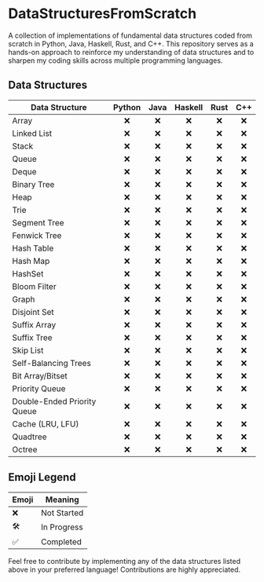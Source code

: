 # DataStructuresFromScratch
A collection of implementations of fundamental data structures coded from scratch in Python, Java, Haskell, Rust, and C++. This repository serves as a hands-on approach to reinforce my understanding of data structures and to sharpen my coding skills across multiple programming languages.

## Data Structures

| Data Structure                     | Python | Java | Haskell | Rust | C++ |
|------------------------------------|:------:|:----:|:-------:|:----:|:---:|
| Array                              |   ❌    |  ❌   |    ❌    |  ❌   |  ❌  |
| Linked List                        |   ❌    |  ❌   |    ❌    |  ❌   |  ❌  |
| Stack                              |   ❌    |  ❌   |    ❌    |  ❌   |  ❌  |
| Queue                              |   ❌    |  ❌   |    ❌    |  ❌   |  ❌  |
| Deque                              |   ❌    |  ❌   |    ❌    |  ❌   |  ❌  |
| Binary Tree                        |   ❌    |  ❌   |    ❌    |  ❌   |  ❌  |
| Heap                               |   ❌    |  ❌   |    ❌    |  ❌   |  ❌  |
| Trie                               |   ❌    |  ❌   |    ❌    |  ❌   |  ❌  |
| Segment Tree                       |   ❌    |  ❌   |    ❌    |  ❌   |  ❌  |
| Fenwick Tree                       |   ❌    |  ❌   |    ❌    |  ❌   |  ❌  |
| Hash Table                         |   ❌    |  ❌   |    ❌    |  ❌   |  ❌  |
| Hash Map                           |   ❌    |  ❌   |    ❌    |  ❌   |  ❌  |
| HashSet                            |   ❌    |  ❌   |    ❌    |  ❌   |  ❌  |
| Bloom Filter                       |   ❌    |  ❌   |    ❌    |  ❌   |  ❌  |
| Graph                              |   ❌    |  ❌   |    ❌    |  ❌   |  ❌  |
| Disjoint Set                       |   ❌    |  ❌   |    ❌    |  ❌   |  ❌  |
| Suffix Array                       |   ❌    |  ❌   |    ❌    |  ❌   |  ❌  |
| Suffix Tree                        |   ❌    |  ❌   |    ❌    |  ❌   |  ❌  |
| Skip List                          |   ❌    |  ❌   |    ❌    |  ❌   |  ❌  |
| Self-Balancing Trees               |   ❌    |  ❌   |    ❌    |  ❌   |  ❌  |
| Bit Array/Bitset                   |   ❌    |  ❌   |    ❌    |  ❌   |  ❌  |
| Priority Queue                     |   ❌    |  ❌   |    ❌    |  ❌   |  ❌  |
| Double-Ended Priority Queue        |   ❌    |  ❌   |    ❌    |  ❌   |  ❌  |
| Cache (LRU, LFU)                   |   ❌    |  ❌   |    ❌    |  ❌   |  ❌  |
| Quadtree                           |   ❌    |  ❌   |    ❌    |  ❌   |  ❌  |
| Octree                             |   ❌    |  ❌   |    ❌    |  ❌   |  ❌  |

## Emoji Legend

| Emoji | Meaning             |
|-------|---------------------|
|  ❌   | Not Started         |
|  🛠️   | In Progress         |
|  ✅   | Completed           |

Feel free to contribute by implementing any of the data structures listed above in your preferred language! Contributions are highly appreciated.
